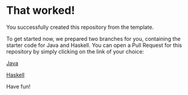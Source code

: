 # That worked!

You successfully created this repository from the template.

To get started now, we prepared two branches for you, containing the starter code for Java and Haskell.
You can open a Pull Request for this repository by simply clicking on the link of your choice:

[Java](https://github.com/mroximut/compiler/compare/main...starter/java)

[Haskell](https://github.com/mroximut/compiler/compare/main...starter/haskell)

Have fun!
